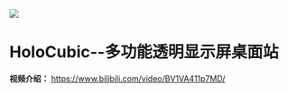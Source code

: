 ![](https://pengzhihui-markdown.oss-cn-shanghai.aliyuncs.com/img/20210123154019.png)

# HoloCubic--多功能透明显示屏桌面站

**视频介绍：** https://www.bilibili.com/video/BV1VA411p7MD/
